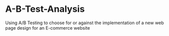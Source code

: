 # A-B-Test-Analysis
Using A/B Testing to choose for or against the implementation of a new web page design for an E-commerce website
